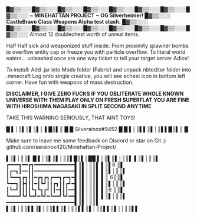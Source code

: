 █▓▒▒░░░█▓▒▒░░░█▓▒▒░░░█▓▒▒░░░█▓▒▒░░░█▓▒▒░░░█▓▒▒░░░█▓▒▒░░░
**~ MINEHATTAN PROJECT ~ OG Silverheimer!       █▓▒▒░░░
CastleBravo Class Weapons Alpha test stash.**   █▓▒▒░░░
█▓▒▒░░░█▓▒▒░░░█▓▒▒░░░█▓▒▒░░░█▓▒▒░░░█▓▒▒░░░█▓▒▒░░░█▓▒▒░░░
Almost 12 doublechest worth of unreal items.

Half Half sick and weaponized stuff inside.
From proximity spawner bombs to overflow entity cap or freeze you with particle overflow.
To literal world eaters... unleashed once are one way ticket to tell your target server Adios!

*To install:*
Add .jar into Mods folder (Fabric) and unpack nbteditor folder into .minecraft
Log onto single creative, you will see echest icon in bottom left corner.
Have fun with weapons of mass destruction.


**DISCLAIMER, I GIVE ZERO FUCKS IF YOU OBLITERATE WHOLE KNOWN UNIVERSE WITH THEM
PLAY ONLY ON FRESH SUPERFLAT YOU ARE FINE WITH HIROSHIMA NAGASAKI IN SPLIT SECOND ANYTIME**

TAKE THIS WARNING SERIOUSLY, THAT AINT TOYS!
 
 █  ▌│║▌║▌║▌│ ▌█║▌║ █
 █ Silverainox#9452 █
 █  ▌│║▌▌║▌│║▌▌█║▌║ █
 
Make sure to leave me some feedback on Discord or star on Git ;)
github.com/serainox420/Minehattan-Project/

▌║▌│║║▌ █ ▌│║▌║▌│║║▌█║▌║██ ▌│║▌║▌│║║▌
▌║▌│║║▌ ┏━━━┓━━┏┓━━━━━━━━━━━━━▌║▌│║║▌
▌║▌6 ║▌ ┃┏━┓┃━━┃┃━━━━━━━━━━━━━▌║▌│║║▌
▌║▌│║║▌ ┃┗━━┓┏┓┃┃━┏┓┏┓┏━━┓┏━┓━▌║▌│║║▌
▌║ 6║║▌ ┗━━┓┃┣┫┃┃━┃┗┛┃┃┏┓┃┃┏┛━▌║▌│║║▌
▌║▌│║║▌ ┃┗━┛┃┃┃┃┗┓┗┓┏┛┃┃━┫┃┃━━▌║▌│║║▌
▌║6 ║║▌ ┗━━━┛┗┛┗━┛━┗┛━┗━━┛┗┛━━▌║▌│║║▌
▌║▌│║║▌ ━━━━━━━━━━━━━━━━━━━━━━▌║▌│║║▌
▌║▌│║║▌▌║▌│║║▌▌║▌│║║▌▌║▌│║║▌▌║▌││║║▌▌

